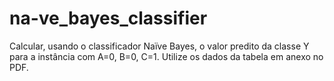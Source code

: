 # na-ve_bayes_classifier

Calcular, usando o classificador Naïve Bayes, o valor predito da classe Y para a instância com A=0, B=0, C=1. Utilize os dados da tabela em anexo no PDF.
